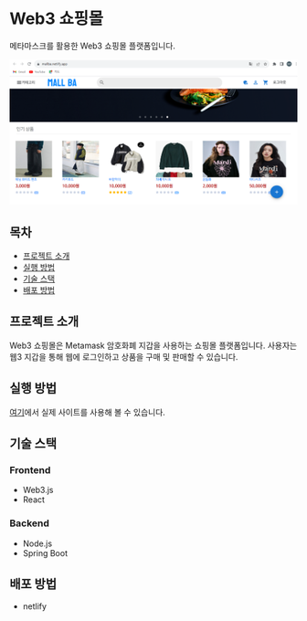 # Web3 쇼핑몰

메타마스크를 활용한 Web3 쇼핑몰 플랫폼입니다.

![alt text](./public/imgs/MallBaMain.png)

## 목차

- [프로젝트 소개](#프로젝트-소개)
- [실행 방법](#실행-방법)
- [기술 스택](#기술-스택)
- [배포 방법](#배포-방법)

## 프로젝트 소개

Web3 쇼핑몰은 Metamask 암호화폐 지갑을 사용하는 쇼핑몰 플랫폼입니다.
사용자는 웹3 지갑을 통해 웹에 로그인하고 상품을 구매 및 판매할 수 있습니다.

## 실행 방법
[여기](https://mallba.netlify.app/cart)에서 실제 사이트를 사용해 볼 수 있습니다.

## 기술 스택
### Frontend
* Web3.js
* React

### Backend 
* Node.js
* Spring Boot

## 배포 방법
* netlify

